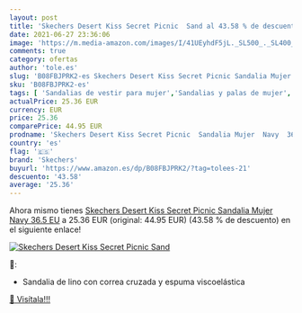 ```yaml
---
layout: post
title: 'Skechers Desert Kiss Secret Picnic  Sand al 43.58 % de descuento'
date: 2021-06-27 23:36:06
image: 'https://m.media-amazon.com/images/I/41UEyhdF5jL._SL500_._SL400_.jpg'
comments: true
category: ofertas
author: 'tole.es'
slug: 'B08FBJPRK2-es Skechers Desert Kiss Secret Picnic Sandalia Mujer Navy...'
sku: 'B08FBJPRK2-es'
tags: [ 'Sandalias de vestir para mujer','Sandalias y palas de mujer','Zapatos','Zapatos para mujer','Zapatos y complementos','sandalia','skechers', ]
actualPrice: 25.36 EUR
currency: EUR
price: 25.36
comparePrice: 44.95 EUR
prodname: 'Skechers Desert Kiss Secret Picnic  Sandalia Mujer  Navy  36.5 EU'
country: 'es'
flag: '🇪🇸'
brand: 'Skechers'
buyurl: 'https://www.amazon.es/dp/B08FBJPRK2/?tag=tolees-21'
descuento: '43.58'
average: '25.36'
---
```


Ahora mismo tienes [Skechers Desert Kiss Secret Picnic  Sandalia Mujer  Navy  36.5 EU](https://www.amazon.es/dp/B08FBJPRK2/?tag=tolees-21) a 25.36 EUR (original: 44.95 EUR) (43.58 %  de descuento) en el siguiente enlace!

[![Skechers Desert Kiss Secret Picnic  Sand](https://m.media-amazon.com/images/I/41UEyhdF5jL._SL500_._SL400_.jpg)](https://www.amazon.es/dp/B08FBJPRK2/?tag=tolees-21)

🔎:

- Sandalia de lino con correa cruzada y espuma viscoelástica

[🛒 Visítala!!!](https://www.amazon.es/dp/B08FBJPRK2/?tag=tolees-21)
